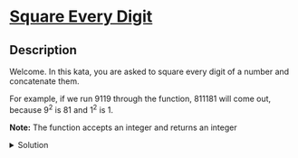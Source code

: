 # [Square Every Digit](https://www.codewars.com/kata/546e2562b03326a88e000020/train/javascript)
## Description
<div><p>Welcome. In this kata, you are asked to square every digit of a number and concatenate them.</p>
<p>For example, if we run 9119 through the function, 811181 will come out, because 9<sup>2</sup> is 81 and 1<sup>2</sup> is 1.</p>
<p><strong>Note:</strong> The function accepts an integer and returns an integer</p>
</div>
<details><summary>Solution</summary><pre><code><span class="cm-keyword">function</span> <span class="cm-def">squareDigits</span>(<span class="cm-def">num</span>){
  <span class="cm-variable">res</span> <span class="cm-operator">=</span> <span class="cm-string">''</span>;
  <span class="cm-keyword">for</span> (<span class="cm-variable">c</span> <span class="cm-keyword">of</span> <span class="cm-variable-2">num</span>.<span class="cm-property">toString</span>())
    <span class="cm-variable">res</span> <span class="cm-operator">+=</span> <span class="cm-variable">String</span>(<span class="cm-variable">c</span><span class="cm-operator">**</span><span class="cm-number">2</span>);
  <span class="cm-keyword">return</span> <span class="cm-variable">Number</span>(<span class="cm-variable">res</span>);
}</code></pre></details>